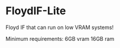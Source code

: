 # FloydIF-Lite
Floyd IF that can run on low VRAM systems!

Minimum requirements:
6GB vram
16GB ram

